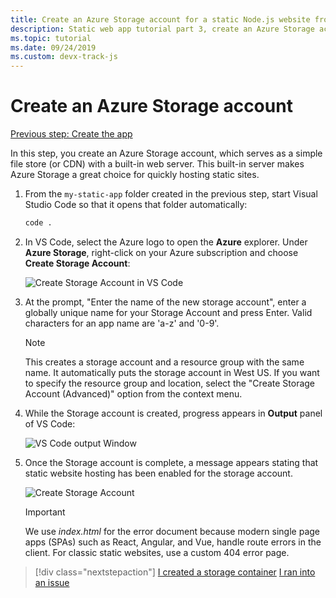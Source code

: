 ```yaml
---
title: Create an Azure Storage account for a static Node.js website from Visual Studio Code
description: Static web app tutorial part 3, create an Azure Storage account
ms.topic: tutorial
ms.date: 09/24/2019
ms.custom: devx-track-js
---
```


# Create an Azure Storage account

[Previous step: Create the app](tutorial-vscode-static-website-node-02.md)

In this step, you create an Azure Storage account, which serves as a simple file store (or CDN) with a built-in web server. This built-in server makes Azure Storage a great choice for quickly hosting static sites.

1. From the `my-static-app` folder created in the previous step, start Visual Studio Code so that it opens that folder automatically:

    ```bash
    code .
    ```

1. In VS Code, select the Azure logo to open the **Azure** explorer. Under **Azure Storage**, right-click on your Azure subscription and choose **Create Storage Account**:

    ![Create Storage Account in VS Code](media/static-website/create-storage-account.png)

1. At the prompt, "Enter the name of the new storage account", enter a globally unique name for your Storage Account and press Enter. Valid characters for an app name are 'a-z' and '0-9'.

    > [!NOTE]
    > This creates a storage account and a resource group with the same name. It automatically puts the storage account in West US. If you want to specify the resource group and location, select the "Create Storage Account (Advanced)" option from the context menu.

1. While the Storage account is created, progress appears in **Output** panel of VS Code:

    ![VS Code output Window ](media/static-website/output-storage.png)

1. Once the Storage account is complete, a message appears stating that static website hosting has been enabled for the storage account.

    ![Create Storage Account](media/static-website/static-website-enabled-notification.png)

    > [!IMPORTANT]
    > We use *index.html* for the error document because modern single page apps (SPAs) such as React, Angular, and Vue, handle route errors in the client. For classic static websites, use a custom 404 error page.

> [!div class="nextstepaction"]
> [I created a storage container](tutorial-vscode-static-website-node-04.md) [I ran into an issue](https://www.research.net/r/PWZWZ52?tutorial=node-deployment-staticwebsite&step=create-storage)
